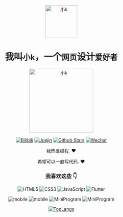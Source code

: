 <div align=center>

<img alt="小k" src="https://cdn.jsdelivr.net/gh/gylwj/gylwj@main/1.jpg" width=100 />

# 我叫`小k`，一个`网页`设计`爱好者`

<img alt="小k" src="https://cdn.jsdelivr.net/gh/gylwj/gylwj@main/1.jpg" width=200 />

<p>

[![Bilibili](https://img.shields.io/badge/dynamic/json?labelColor=FE7398&logo=bilibili&logoColor=white&label=哔哩哔哩space.bilibili.com/524668781/fans/fans)](https://space.bilibili.com/524668781)
[![Juejin](https://img.shields.io/badge/dynamic/json?label=稀土掘金&logo=bytedance&logoColor=white&query=%24.data.follower_count&url=https%3A%2F%2Fapi.juejin.cn%2Fuser_api%2Fv1%2Fuser%2Fget%3Fuser_id%3D2955079655898093)](https://juejin.cn/user/2955079655898093)
[![Github Stars](https://img.shields.io/github/stars/ezshine?color=faf408&label=Github%20Star&logo=github)](https://github.com/ezshine)
[![Wechat](https://img.shields.io/badge/-%E5%A4%A7%E5%B8%85%E8%80%81%E7%8C%BF-07c160?logo=wechat&logoColor=white&label=公众号)](https://open.weixin.qq.com/qr/code?username=ezfullstack)
  
</p>
  
我热爱编程. :heart:

希望可以一直写代码. :heart:

### 我喜欢这些 :point_down:  

<p>

![HTML5](https://img.shields.io/badge/-HTML5-red?logo=html5&logoColor=white)
![CSS3](https://img.shields.io/badge/-CSS3-blue?logo=css3&logoColor=white)
![JavaScript](https://img.shields.io/badge/-JavaScript-yellow?logo=javascript&logoColor=white)
![Flutter](https://img.shields.io/badge/-Flutter-blue?logo=flutter&logoColor=white)

</p>

<p>

![mobile](https://img.shields.io/badge/-iOS-red?logo=apple&logoColor=white)
![mobile](https://img.shields.io/badge/-Android-yellow?logo=android&logoColor=white)
![MiniProgram](https://img.shields.io/badge/-MiniProgram-blue?logo=wechat&logoColor=white)
![MiniProgram](https://img.shields.io/badge/-uniapp-green?logo=vue.js&logoColor=white)

</p>
  

[![TopLangs](https://github-readme-stats.vercel.app/api/top-langs/?username=ezshine&layout=compact)](https://github.com/anuraghazra/github-readme-stats)

<!--2.0版本-->
<!--<img align="left" src="https://cdn.jsdelivr.net/gh/gylwj/gylwj@main/1.jpg" alt="小k" width=285px height=384px/>

Hi, my name is **小k**.

I'm a front-end developer from China.

### 我的个人网站

- [主页](https://imlwj.cn) - 我的个人主页
- [资源](https://rjku.gitee.io) - 我的资源导航
- [博客](https://xkboi.cn) - 我的个人博客


### Get in touch

- Twitter: [@nbklsznb](https://twitter.com/nbklsznb)
- Personal site: [客服](https://rjku.gitee.io/kf)
-->

<!--默认生成版本-->
<!--
**gylwj/gylwj** is a ✨ _special_ ✨ repository because its `README.md` (this file) appears on your GitHub profile.

Here are some ideas to get you started:

- 🔭 I’m currently working on ...
- 🌱 I’m currently learning ...
- 👯 I’m looking to collaborate on ...
- 🤔 I’m looking for help with ...
- 💬 Ask me about ...
- 📫 How to reach me: ...
- 😄 Pronouns: ...
- ⚡ Fun fact: ...
-->
